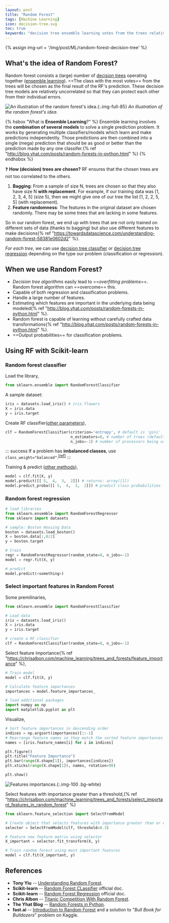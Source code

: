 ```yaml
---
layout: post
title: "Random Forest"
tags: [Machine Learning]
icon: decision-tree.svg
toc: true
keywords: "decision tree ensemble learning votes from the trees relatively uncorrelated bagging Feature randomness entropy imbalanced classes feature importance Tony Yiu The Yhat Blog Chris Albon fast.ai"
---
```


{% assign img-url = '/img/post/ML/random-forest-decision-tree' %}

## What's the idea of Random Forest?

Random forest consists a (large) number of [decision trees](/search?q=decision+tree) operating together ([ensemble learning](https://en.wikipedia.org/wiki/Ensemble_learning)). ==The class with the most votes== from the trees will be chosen as the final result of the RF's prediction. These decision tree models are relatively uncorrelated so that they can protect each other from their individual errors.

![An illustration of the random forest's idea.]({{img-url}}/rf1.jpg){:.img-full-85}
*An illustration of the random forest's idea.*

{% hsbox "What is **Ensemble Learning**?" %}
Ensemble learning involves the **combination of several models** to solve a single prediction problem. It works by generating multiple classifiers/models which learn and make predictions independently. Those predictions are then combined into a single (mega) prediction that should be as good or better than the prediction made by any one classifer.{% ref "http://blog.yhat.com/posts/random-forests-in-python.html" %}
{% endhsbox %}

❓ **How (decision) trees are chosen?** RF ensures that the chosen trees are not too correlated to the others.

1. **Bagging**: From a sample of size N, trees are chosen so that they also have size N **with replacement**. For example, if our training data was [1, 2, 3, 4, 5] (size 5), then we might give one of our tree the list [1, 2, 2, 5, 5] (with replacement).
2. **Feature randomness**: The features in the original dataset are chosen randomly. There may be some trees that are lacking in some features.

So in our random forest, we end up with trees that are not only trained on different sets of data (thanks to bagging) but also use different features to make decisions{% ref "https://towardsdatascience.com/understanding-random-forest-58381e0602d2" %}.

*For each tree*, we can use [decision tree classifier](/decision-tree-classifier) or [decision tree regression](/decision-tree-regression) depending on the type our problem (classification or regression).

## When we use Random Forest?

- _Decision tree algorithms_ easily lead to ==_overfitting problems_==. Random forest algorithm can ==overcome== this.
- Capable of both regression and classification problems.
- Handle a large number of features.
- Estimating which features are important in the underlying data being modeled{% ref "http://blog.yhat.com/posts/random-forests-in-python.html" %}.
- Random forest is capable of learning without carefully crafted data transformations{% ref "http://blog.yhat.com/posts/random-forests-in-python.html" %}.
- ==Output probabilities== for classification problems.

## Using RF with Scikit-learn

### Random forest classifier

Load the library,

~~~ python
from sklearn.ensemble import RandomForestClassifier
~~~

A sample dataset:

~~~ python
iris = datasets.load_iris() # iris flowers
X = iris.data
y = iris.target
~~~

Create RF classifier([other parameters](https://scikit-learn.org/stable/modules/generated/sklearn.ensemble.RandomForestClassifier.html)),

~~~ python
clf = RandomForestClassifier(criterion='entropy', # default is 'gini'
                             n_estimators=8, # number of trees (default=10)
                             n_jobs=-1) # number of processors being used ("-1" means "all")
~~~

::: success
If a problem has **imbalanced classes**, use `class_weight="balanced"`.<sup>[\[ref\]](https://chrisalbon.com/machine_learning/trees_and_forests/handle_imbalanced_classes_in_random_forests/)</sup>
:::

Training & predict ([other methods](https://scikit-learn.org/stable/modules/generated/sklearn.ensemble.RandomForestClassifier.html)),

~~~ python
model = clf.fit(X, y)
model.predict([[ 5,  4,  3,  2]]) # returns: array([1])
model.predict_proba([[ 5,  4,  3,  2]]) # predict class probabilities
~~~

### Random forest regression

~~~ python
# load libraries
from sklearn.ensemble import RandomForestRegressor
from sklearn import datasets
~~~

~~~ python
# sample: Boston Housing Data
boston = datasets.load_boston()
X = boston.data[:,0:2]
y = boston.target
~~~

~~~ python
# train
regr = RandomForestRegressor(random_state=0, n_jobs=-1)
model = regr.fit(X, y)
~~~

~~~ python
# predict
model.predict(<something>)
~~~

### Select important features in Random Forest

Some premilinaries,

~~~ python
from sklearn.ensemble import RandomForestClassifier

# Load data
iris = datasets.load_iris()
X = iris.data
y = iris.target

# create a RF classifier
clf = RandomForestClassifier(random_state=0, n_jobs=-1)
~~~

Select feature importance{% ref "https://chrisalbon.com/machine_learning/trees_and_forests/feature_importance" %},

~~~ python
# Train model
model = clf.fit(X, y)

# Calculate feature importances
importances = model.feature_importances_

# load additional packages
import numpy as np
import matplotlib.pyplot as plt
~~~

Visualize,

<div class="columns-2">

~~~ python
# Sort feature importances in descending order
indices = np.argsort(importances)[::-1]
# Rearrange feature names so they match the sorted feature importances
names = [iris.feature_names[i] for i in indices]

plt.figure()
plt.title("Feature Importance")
plt.bar(range(X.shape[1]), importances[indices])
plt.xticks(range(X.shape[1]), names, rotation=90)

plt.show()
~~~

![Features importances.]({{img-url}}/feature_importance_11_0.png){:.img-100 .bg-white}
</div>

Select features with importance greater than a threshold,{% ref "https://chrisalbon.com/machine_learning/trees_and_forests/select_important_features_in_random_forest" %}

~~~ python
from sklearn.feature_selection import SelectFromModel

# Create object that selects features with importance greater than or equal to a threshold
selector = SelectFromModel(clf, threshold=0.3)

# Feature new feature matrix using selector
X_important = selector.fit_transform(X, y)

# Train random forest using most important features
model = clf.fit(X_important, y)
~~~

## References

- **Tony Yiu** -- [Understanding Random Forest](https://towardsdatascience.com/understanding-random-forest-58381e0602d2).
- **Scikit-learn** -- [Random Forest CLassifier](https://scikit-learn.org/stable/modules/generated/sklearn.ensemble.RandomForestClassifier.html) official doc.
- **Scikit-learn** -- [Random Forest Regression](https://scikit-learn.org/stable/modules/generated/sklearn.ensemble.RandomForestRegressor.html) official doc.
- **Chris Albon** -- [Titanic Competition With Random Forest](https://chrisalbon.com/machine_learning/trees_and_forests/titanic_competition_with_random_forest/).
- **The Yhat Blog** -- [Random Forests in Python](http://blog.yhat.com/posts/random-forests-in-python.html).
- **fast.ai** -- [Introduction to Random Forest](http://course18.fast.ai/lessonsml1/lesson1.html) and a solution to "*Bull Book for Bulldozers*" problem on Kaggle.


